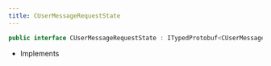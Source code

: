 ```yaml
---
title: CUserMessageRequestState
---
```


```csharp
public interface CUserMessageRequestState : ITypedProtobuf<CUserMessageRequestState>, INativeHandle, INetMessage<CUserMessageRequestState>, IDisposable
```

- Implements

